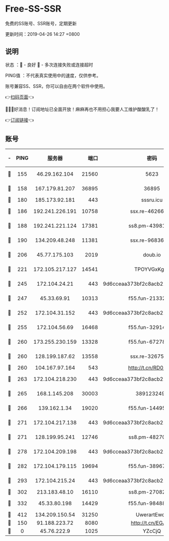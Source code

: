 # Free-SS-SSR

免费的SS账号、SSR账号，定期更新

更新时间：2019-04-26 14:27 +0800

## 说明

状态     ：🙂 - 良好 🙁 - 多次连接失败或连接超时

PING值   ：不代表真实使用中的速度，仅供参考。

账号兼容SS、SSR，你可以自由在两个软件中使用。

👉[扫码页面](https://liesauer.github.io/Free-SS-SSR/)👈

🎉🎉🎉好消息！订阅地址已全面开放！麻麻再也不用担心我要人工维护酸酸乳了！

👉[订阅链接](https://www.liesauer.net/yogurt/subscribe?ACCESS_TOKEN=DAYxR3mMaZAsaqUb)👈

## 账号

|-|PING|服务器|端口|密码|加密方式|区域|
|:----:|:----:|:-----:|-----:|:----:|:----:|:----:|
|🙂|155|46.29.162.104|21560|5623|aes-128-ctr|RU|
|🙂|158|167.179.81.207|36895|36895|aes-256-cfb|JP|
|🙂|180|185.173.92.181|443|sssru.icu|rc4-md5|RU|
|🙂|186|192.241.226.191|10758|ssx.re-46266917|aes-256-cfb|US|
|🙂|188|192.241.221.124|17381|ss8.pm-43981426|aes-256-cfb|US|
|🙂|190|134.209.48.248|11381|ssx.re-96836454|aes-256-cfb|US|
|🙂|206|45.77.175.103|2019|doub.io|aes-128-ctr|SG|
|🙂|221|172.105.217.127|14541|TPOYVGxKglpi|aes-256-cfb|JP|
|🙂|245|172.104.24.21|443|9d6cceaa373bf2c8acb22e60b6a58be6|aes-256-cfb|US|
|🙂|247|45.33.69.91|10313|f55.fun-21332976|aes-256-cfb|US|
|🙂|252|172.104.31.152|443|9d6cceaa373bf2c8acb22e60b6a58be6|aes-256-cfb|US|
|🙂|255|172.104.56.69|16468|f55.fun-32914277|aes-256-cfb|SG|
|🙂|260|173.255.230.159|13328|f55.fun-67278119|aes-256-cfb|US|
|🙂|260|128.199.187.62|13558|ssx.re-32675545|aes-256-cfb|SG|
|🙂|260|104.167.97.164|543|http://t.cn/RD0D7sx|rc4-md5|CA|
|🙂|263|172.104.218.230|443|9d6cceaa373bf2c8acb22e60b6a58be6|aes-256-cfb|US|
|🙂|265|168.1.145.208|30003|3891232494|aes-256-cfb|AU|
|🙂|266|139.162.1.34|19020|f55.fun-14495411|aes-256-cfb|SG|
|🙂|271|172.104.217.138|443|9d6cceaa373bf2c8acb22e60b6a58be6|aes-256-cfb|US|
|🙂|271|128.199.95.241|12746|ss8.pm-48270505|aes-256-cfb|SG|
|🙂|278|172.104.209.198|443|9d6cceaa373bf2c8acb22e60b6a58be6|aes-256-cfb|US|
|🙂|282|172.104.179.115|19694|f55.fun-38967264|aes-256-cfb|SG|
|🙂|293|172.104.215.24|443|9d6cceaa373bf2c8acb22e60b6a58be6|aes-256-cfb|US|
|🙂|302|213.183.48.10|16110|ss8.pm-27082540|rc4-md5|RU|
|🙂|332|45.33.80.198|14429|f55.fun-98488000|aes-256-cfb|US|
|🙂|412|134.209.150.54|31250|UwerartEwqe|chacha20|IN|
|🙁|150|91.188.223.72|8080|http://t.cn/EGJIyrl|rc4-md5|RU|
|🙁|0|45.76.222.9|1025|YZcCjQ|rc4-md5|JP|
